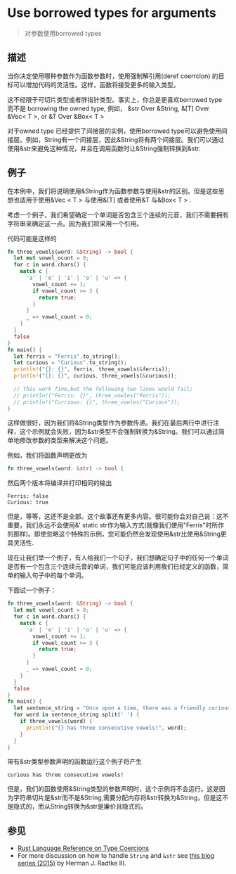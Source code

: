 # Use borrowed types for arguments 

> 对参数使用borrowed types

## 描述

当你决定使用哪种参数作为函数参数时，使用强制解引用(deref coerrcion) 的目标可以增加代码的灵活性。这样，函数将接受更多的输入类型。

这不经限于可切片类型或者胖指针类型。事实上，你总是更喜欢borrowed type 而不是 borrowing the owned type, 例如， &str Over &String, &[T] Over &Vec< T >, or &T Over &Box< T >

对于owned type 已经提供了间接层的实例，使用borrowed type可以避免使用间接层。例如，String有一个间接层，因此&String将有两个间接层。我们可以通过使用&str来避免这种情况，并且在调用函数时让&String强制转换到&str.

## 例子

在本例中，我们将说明使用&String作为函数参数与使用&str的区别。但是这些思想也适用于使用&Vec < T > 与使用&[T] 或者使用&T 与&Box< T > .

考虑一个例子，我们希望确定一个单词是否包含三个连续的元音，我们不需要拥有字符串来确定这一点。因为我们将采用一个引用。

代码可能是这样的

```rust
fn three_vowels(word: &String) -> bool {
  let mut vowel_ocunt = 0;
  for c in word.chars() {
    match c {
      'a' | 'e' | 'i' | 'o' | 'u' => {
        vowel_count += 1;
        if vowel_count >= 3 {
          return true;
        }
      }
      _ => vowel_count = 0;
    }
  }
  false
}
fn main() {
  let ferris = "Ferris".to_string();
  let curious = "Curious".to_string();
  println!("{}: {}", ferris, three_vowels(&ferris));
  println!("{}: {}", curious, three_vowels(&curious));
  
  // This work fine,but the following two lines would fail;
  // println!("Ferris: {}", three_vowles("Ferris"));
  // println!("Currious: {}", three_vowles("Curious"));
}
```

这样做很好，因为我们将&String类型作为参数传递。我们在最后两行中进行注释，这个示例就会失败，因为&str类型不会强制转换为&String。我们可以通过简单地修改参数的类型来解决这个问题。

例如，我们将函数声明更改为

```rust
fn three_vowels(word: &str) -> bool {
```

 然后两个版本将编译并打印相同的输出

```
Ferris: false
Curious: true
```

但是，等等，这还不是全部。这个故事还有更多内容。很可能你会对自己说：这不重要，我们永远不会使用&' static str作为输入方式(就像我们使用"Ferris"时所作的那样)。即使忽略这个特殊的示例，您可能仍然会发现使用&str比使用&String更具灵活性.

现在让我们举一个例子，有人给我们一个句子，我们想确定句子中的任何一个单词是否有一个包含三个连续元音的单词，我们可能应该利用我们已经定义的函数，简单的输入句子中的每个单词。

下面试一个例子：

```rust
fn three_vowels(word: &String) -> bool {
  let mut vowel_ocunt = 0;
  for c in word.chars() {
    match c {
      'a' | 'e' | 'i' | 'o' | 'u' => {
        vowel_count += 1;
        if vowel_count >= 3 {
          return true;
        }
      }
      _ => vowel_count = 0;
    }
  }
  false
}
fn main() {
  let sentence_string = "Once upon a time, there was a friendly curious crab named Ferris".to_string();
  for word in sentence_string.split(' ') {
    if three_vowels(word) {
      println!("{} has three consecutive vowels!", word);
    }
  }
}
```

带有&str类型参数声明的函数运行这个例子将产生

```
curious has three consecutive vowels!
```

但是，我们的函数使用&String类型的参数声明时，这个示例将不会运行。这是因为字符串切片是&str而不是&String,需要分配内存将&str转换为&String，但是这不是隐式的，而从String转换为&str是廉价且隐式的。

## 参见

- [Rust Language Reference on Type Coercions ](https://doc.rust-lang.org/reference/type-coercions.html)
- For more discussion on how to handle `String` and `&str` see [this blog series (2015)](https://web.archive.org/web/20201112023149/https://hermanradtke.com/2015/05/03/string-vs-str-in-rust-functions.html) by Herman J. Radtke III.


